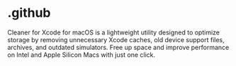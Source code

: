 # .github
Cleaner for Xcode for macOS is a lightweight utility designed to optimize storage by removing unnecessary Xcode caches, old device support files, archives, and outdated simulators. Free up space and improve performance on Intel and Apple Silicon Macs with just one click.
